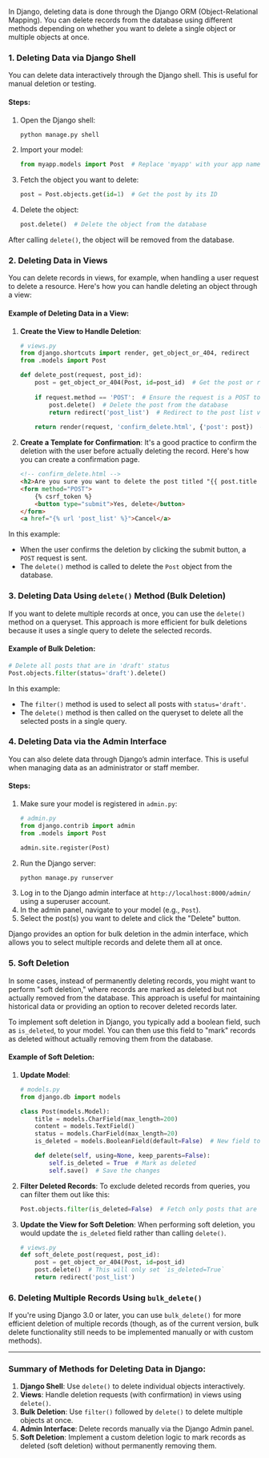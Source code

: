 In Django, deleting data is done through the Django ORM (Object-Relational Mapping). You can delete records from the database using different methods depending on whether you want to delete a single object or multiple objects at once.

### 1. **Deleting Data via Django Shell**

You can delete data interactively through the Django shell. This is useful for manual deletion or testing.

#### Steps:
1. Open the Django shell:
   ```bash
   python manage.py shell
   ```
2. Import your model:
   ```python
   from myapp.models import Post  # Replace 'myapp' with your app name and 'Post' with your model
   ```
3. Fetch the object you want to delete:
   ```python
   post = Post.objects.get(id=1)  # Get the post by its ID
   ```
4. Delete the object:
   ```python
   post.delete()  # Delete the object from the database
   ```

After calling `delete()`, the object will be removed from the database.

### 2. **Deleting Data in Views**

You can delete records in views, for example, when handling a user request to delete a resource. Here's how you can handle deleting an object through a view:

#### Example of Deleting Data in a View:

1. **Create the View to Handle Deletion**:
   ```python
   # views.py
   from django.shortcuts import render, get_object_or_404, redirect
   from .models import Post

   def delete_post(request, post_id):
       post = get_object_or_404(Post, id=post_id)  # Get the post or return a 404 error if not found
       
       if request.method == 'POST':  # Ensure the request is a POST to confirm the deletion action
           post.delete()  # Delete the post from the database
           return redirect('post_list')  # Redirect to the post list view (or another page)
       
       return render(request, 'confirm_delete.html', {'post': post})  # Render a confirmation page
   ```

2. **Create a Template for Confirmation**:
   It's a good practice to confirm the deletion with the user before actually deleting the record. Here's how you can create a confirmation page.

   ```html
   <!-- confirm_delete.html -->
   <h2>Are you sure you want to delete the post titled "{{ post.title }}"?</h2>
   <form method="POST">
       {% csrf_token %}
       <button type="submit">Yes, delete</button>
   </form>
   <a href="{% url 'post_list' %}">Cancel</a>
   ```

In this example:
- When the user confirms the deletion by clicking the submit button, a `POST` request is sent.
- The `delete()` method is called to delete the `Post` object from the database.

### 3. **Deleting Data Using `delete()` Method (Bulk Deletion)**

If you want to delete multiple records at once, you can use the `delete()` method on a queryset. This approach is more efficient for bulk deletions because it uses a single query to delete the selected records.

#### Example of Bulk Deletion:

```python
# Delete all posts that are in 'draft' status
Post.objects.filter(status='draft').delete()
```

In this example:
- The `filter()` method is used to select all posts with `status='draft'`.
- The `delete()` method is then called on the queryset to delete all the selected posts in a single query.

### 4. **Deleting Data via the Admin Interface**

You can also delete data through Django’s admin interface. This is useful when managing data as an administrator or staff member.

#### Steps:
1. Make sure your model is registered in `admin.py`:
   ```python
   # admin.py
   from django.contrib import admin
   from .models import Post

   admin.site.register(Post)
   ```
2. Run the Django server:
   ```bash
   python manage.py runserver
   ```
3. Log in to the Django admin interface at `http://localhost:8000/admin/` using a superuser account.
4. In the admin panel, navigate to your model (e.g., `Post`).
5. Select the post(s) you want to delete and click the "Delete" button.

Django provides an option for bulk deletion in the admin interface, which allows you to select multiple records and delete them all at once.

### 5. **Soft Deletion**

In some cases, instead of permanently deleting records, you might want to perform "soft deletion," where records are marked as deleted but not actually removed from the database. This approach is useful for maintaining historical data or providing an option to recover deleted records later.

To implement soft deletion in Django, you typically add a boolean field, such as `is_deleted`, to your model. You can then use this field to "mark" records as deleted without actually removing them from the database.

#### Example of Soft Deletion:

1. **Update Model**:
   ```python
   # models.py
   from django.db import models

   class Post(models.Model):
       title = models.CharField(max_length=200)
       content = models.TextField()
       status = models.CharField(max_length=20)
       is_deleted = models.BooleanField(default=False)  # New field to track soft deletion

       def delete(self, using=None, keep_parents=False):
           self.is_deleted = True  # Mark as deleted
           self.save()  # Save the changes
   ```

2. **Filter Deleted Records**:
   To exclude deleted records from queries, you can filter them out like this:

   ```python
   Post.objects.filter(is_deleted=False)  # Fetch only posts that are not marked as deleted
   ```

3. **Update the View for Soft Deletion**:
   When performing soft deletion, you would update the `is_deleted` field rather than calling `delete()`.

   ```python
   # views.py
   def soft_delete_post(request, post_id):
       post = get_object_or_404(Post, id=post_id)
       post.delete()  # This will only set `is_deleted=True`
       return redirect('post_list')
   ```

### 6. **Deleting Multiple Records Using `bulk_delete()`**

If you're using Django 3.0 or later, you can use `bulk_delete()` for more efficient deletion of multiple records (though, as of the current version, bulk delete functionality still needs to be implemented manually or with custom methods).

---

### Summary of Methods for Deleting Data in Django:

1. **Django Shell**: Use `delete()` to delete individual objects interactively.
2. **Views**: Handle deletion requests (with confirmation) in views using `delete()`.
3. **Bulk Deletion**: Use `filter()` followed by `delete()` to delete multiple objects at once.
4. **Admin Interface**: Delete records manually via the Django Admin panel.
5. **Soft Deletion**: Implement a custom deletion logic to mark records as deleted (soft deletion) without permanently removing them.
